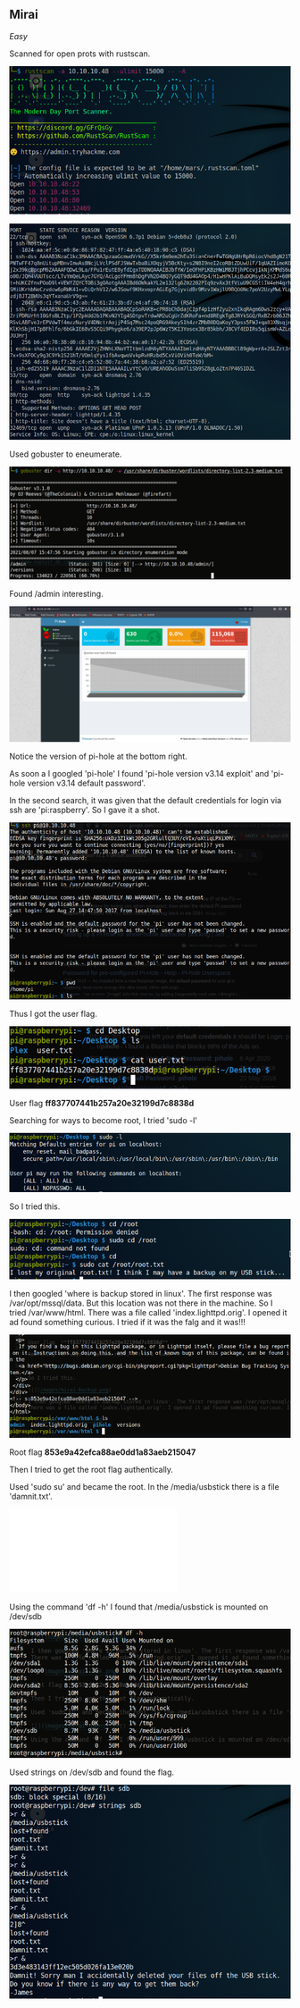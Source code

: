 ## Mirai
*Easy*

Scanned for open prots with rustscan.

![](images/mirai-scan1.png)

![](images/mirai-scan2.png)

Used gobuster to eneumerate.

![](images/mirai-gob.png)

Found /admin interesting.

![](images/mirai-web1.png)

Notice the version of pi-hole at the bottom right.

As soon a I googled 'pi-hole' I found 'pi-hole version v3.14 exploit' and 'pi-hole version v3.14 default password'.

In the second search, it was given that the default credentials for login via ssh are 'pi:raspberry'. So I gave it a shot.

![](images/mirai-ssh.png)

Thus I got the user flag.

![](images/mirai-user.png)

User flag  **ff837707441b257a20e32199d7c8838d**   

Searching for ways to become root, I tried 'sudo -l'

![](images/mirai-sudo.png)

So I tried this.

![](images/mirai-backup.png)

I then googled 'where is backup stored in linux'. The first response was /var/opt/mssql/data. But this location was not there in the machine. So I tried /var/www/html. There was a file called 'index.lighttpd.orig'. I opened it ad found something curious. I tried if it was the falg and it was!!!

![](images/mirai-luck.png)

Root flag  **853e9a42efca88ae0dd1a83aeb215047**  

Then I tried to get the root flag authentically.

Used 'sudo su' and became the root. In the /media/usbstick there is a file 'damnit.txt'.

![](images/mirai-damnit.txt)

Using the command 'df -h' I found that /media/usbstick is mounted on /dev/sdb

![](images/mirai-mount.png)

Used strings on /dev/sdb and found the flag.

![](images/mirai-strings.png)

